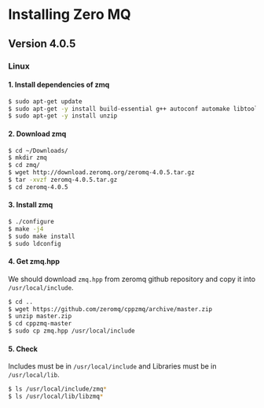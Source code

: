 # Installing Zero MQ
## Version 4.0.5
### Linux

#### 1. Install dependencies of zmq
```sh
$ sudo apt-get update
$ sudo apt-get -y install build-essential g++ autoconf automake libtool uuid-dev
$ sudo apt-get -y install unzip
```

#### 2. Download zmq
```sh
$ cd ~/Downloads/
$ mkdir zmq
$ cd zmq/
$ wget http://download.zeromq.org/zeromq-4.0.5.tar.gz
$ tar -xvzf zeromq-4.0.5.tar.gz
$ cd zeromq-4.0.5
```

#### 3. Install zmq
```sh
$ ./configure
$ make -j4
$ sudo make install
$ sudo ldconfig
```

#### 4. Get zmq.hpp
We should download `zmq.hpp` from zeromq github repository and copy it into `/usr/local/include`.
```sh
$ cd ..
$ wget https://github.com/zeromq/cppzmq/archive/master.zip
$ unzip master.zip
$ cd cppzmq-master
$ sudo cp zmq.hpp /usr/local/include
```

#### 5. Check
Includes must be in `/usr/local/include` and Libraries must be in `/usr/local/lib`.
```sh
$ ls /usr/local/include/zmq*
$ ls /usr/local/lib/libzmq*
```
